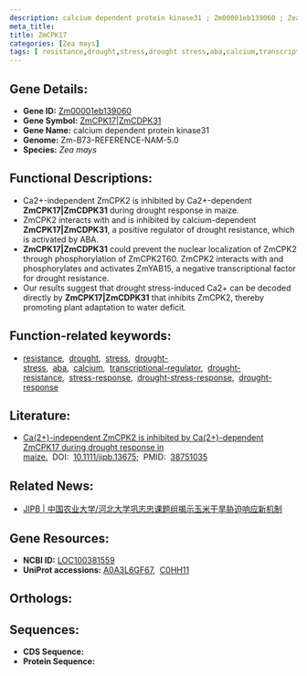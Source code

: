 ```yaml
---
description: calcium dependent protein kinase31 ; Zm00001eb139060 ; Zea mays
meta_title:
title: ZmCPK17
categories: [Zea mays]
tags: [ resistance,drought,stress,drought stress,aba,calcium,transcriptional regulator,drought resistance,stress response,drought stress response,drought response ]
---
```


## Gene Details:
- **Gene ID:** [Zm00001eb139060]()
- **Gene Symbol:** <u>ZmCPK17|ZmCDPK31</u>
- **Gene Name:** calcium dependent protein kinase31
- **Genome:** Zm-B73-REFERENCE-NAM-5.0
- **Species:** *Zea mays*

## Functional Descriptions:
   - Ca2+-independent ZmCPK2 is inhibited by Ca2+-dependent **ZmCPK17|ZmCDPK31** during drought response in maize.
   - ZmCPK2 interacts with and is inhibited by calcium-dependent **ZmCPK17|ZmCDPK31**, a positive regulator of drought resistance, which is activated by ABA.
   - **ZmCPK17|ZmCDPK31** could prevent the nuclear localization of ZmCPK2 through phosphorylation of ZmCPK2T60. ZmCPK2 interacts with and phosphorylates and activates ZmYAB15, a negative transcriptional factor for drought resistance.
   - Our results suggest that drought stress-induced Ca2+ can be decoded directly by **ZmCPK17|ZmCDPK31** that inhibits ZmCPK2, thereby promoting plant adaptation to water deficit.

## Function-related keywords:
   - [resistance](/tags/resistance/),&nbsp;&nbsp;[drought](/tags/drought/),&nbsp;&nbsp;[stress](/tags/stress/),&nbsp;&nbsp;[drought-stress](/tags/drought-stress/),&nbsp;&nbsp;[aba](/tags/aba/),&nbsp;&nbsp;[calcium](/tags/calcium/),&nbsp;&nbsp;[transcriptional-regulator](/tags/transcriptional-regulator/),&nbsp;&nbsp;[drought-resistance](/tags/drought-resistance/),&nbsp;&nbsp;[stress-response](/tags/stress-response/),&nbsp;&nbsp;[drought-stress-response](/tags/drought-stress-response/),&nbsp;&nbsp;[drought-response](/tags/drought-response/)

## Literature:
   - [Ca(2+)-independent ZmCPK2 is inhibited by Ca(2+)-dependent ZmCPK17 during drought response in maize.](https://www.doi.org/10.1111/jipb.13675)&nbsp;&nbsp;DOI:&nbsp;&nbsp;[10.1111/jipb.13675](https://www.doi.org/10.1111/jipb.13675);&nbsp;&nbsp;PMID:&nbsp;&nbsp;[38751035](https://pubmed.ncbi.nlm.nih.gov/38751035/)

## Related News:
   - [JIPB | 中国农业大学/河北大学巩志忠课题组揭示玉米干旱胁迫响应新机制](https://mp.weixin.qq.com/s?__biz=Mzg3MDEwNDEyMg==&mid=2247567869&idx=4&sn=b9f4e98ca961e799b078eacc0d2fbd6f&chksm=cf6dadeb2d612f0a0ae97c929d921785231e8c4b6a5f437bebaca723eadbc4dced2493a04c07&scene=27#wechat_redirect)

## Gene Resources:
- **NCBI ID:**  [LOC100381559](https://www.ncbi.nlm.nih.gov/search/all/?term=LOC100381559)
- **UniProt accessions:**  [A0A3L6GF67](https://www.uniprot.org/uniprotkb/A0A3L6GF67/entry),&nbsp;&nbsp;[C0HH11](https://www.uniprot.org/uniprotkb/C0HH11/entry)

## Orthologs:

## Sequences:
- **CDS Sequence:**
- **Protein Sequence:**
